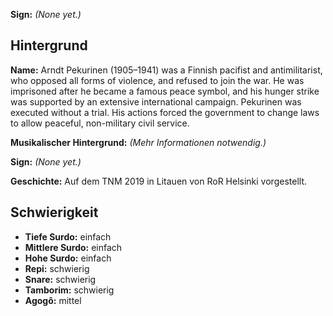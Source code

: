 **Sign:** *(None yet.)*

## Hintergrund

**Name:** Arndt Pekurinen (1905–1941) was a Finnish pacifist and antimilitarist,
who opposed all forms of violence, and refused to join the war. He was
imprisoned after he became a famous peace symbol, and his hunger strike was
supported by an extensive international campaign. Pekurinen was executed without
a trial. His actions forced the government to change laws to allow peaceful,
non-military civil service.

**Musikalischer Hintergrund:** *(Mehr Informationen notwendig.)*

**Sign:** *(None yet.)*

**Geschichte:** Auf dem TNM 2019 in Litauen von RoR Helsinki vorgestellt.

## Schwierigkeit

* **Tiefe Surdo:** einfach
* **Mittlere Surdo:** einfach
* **Hohe Surdo:** einfach
* **Repi:** schwierig
* **Snare:** schwierig
* **Tamborim:** schwierig
* **Agogô:** mittel
